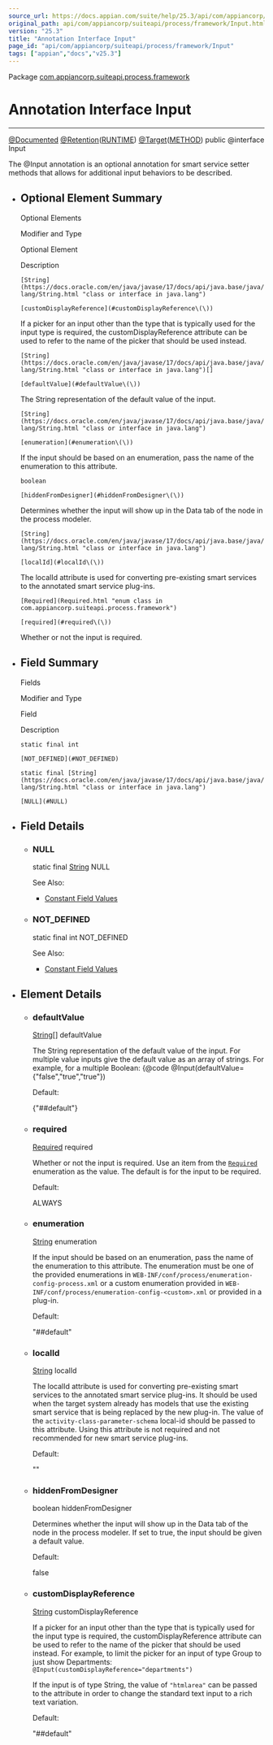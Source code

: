 ```yaml
---
source_url: https://docs.appian.com/suite/help/25.3/api/com/appiancorp/suiteapi/process/framework/Input.html
original_path: api/com/appiancorp/suiteapi/process/framework/Input.html
version: "25.3"
title: "Annotation Interface Input"
page_id: "api/com/appiancorp/suiteapi/process/framework/Input"
tags: ["appian","docs","v25.3"]
---
```



Package [com.appiancorp.suiteapi.process.framework](package-summary.html)

# Annotation Interface Input

* * *

[@Documented](https://docs.oracle.com/en/java/javase/17/docs/api/java.base/java/lang/annotation/Documented.html "class or interface in java.lang.annotation") [@Retention](https://docs.oracle.com/en/java/javase/17/docs/api/java.base/java/lang/annotation/Retention.html "class or interface in java.lang.annotation")([RUNTIME](https://docs.oracle.com/en/java/javase/17/docs/api/java.base/java/lang/annotation/RetentionPolicy.html#RUNTIME "class or interface in java.lang.annotation")) [@Target](https://docs.oracle.com/en/java/javase/17/docs/api/java.base/java/lang/annotation/Target.html "class or interface in java.lang.annotation")([METHOD](https://docs.oracle.com/en/java/javase/17/docs/api/java.base/java/lang/annotation/ElementType.html#METHOD "class or interface in java.lang.annotation")) public @interface Input

The @Input annotation is an optional annotation for smart service setter methods that allows for additional input behaviors to be described.

-   ## Optional Element Summary

    Optional Elements

    Modifier and Type

    Optional Element

    Description

    `[String](https://docs.oracle.com/en/java/javase/17/docs/api/java.base/java/lang/String.html "class or interface in java.lang")`

    `[customDisplayReference](#customDisplayReference\(\))`

    If a picker for an input other than the type that is typically used for the input type is required, the customDisplayReference attribute can be used to refer to the name of the picker that should be used instead.

    `[String](https://docs.oracle.com/en/java/javase/17/docs/api/java.base/java/lang/String.html "class or interface in java.lang")[]`

    `[defaultValue](#defaultValue\(\))`

    The String representation of the default value of the input.

    `[String](https://docs.oracle.com/en/java/javase/17/docs/api/java.base/java/lang/String.html "class or interface in java.lang")`

    `[enumeration](#enumeration\(\))`

    If the input should be based on an enumeration, pass the name of the enumeration to this attribute.

    `boolean`

    `[hiddenFromDesigner](#hiddenFromDesigner\(\))`

    Determines whether the input will show up in the Data tab of the node in the process modeler.

    `[String](https://docs.oracle.com/en/java/javase/17/docs/api/java.base/java/lang/String.html "class or interface in java.lang")`

    `[localId](#localId\(\))`

    The localId attribute is used for converting pre-existing smart services to the annotated smart service plug-ins.

    `[Required](Required.html "enum class in com.appiancorp.suiteapi.process.framework")`

    `[required](#required\(\))`

    Whether or not the input is required.

-   ## Field Summary

    Fields

    Modifier and Type

    Field

    Description

    `static final int`

    `[NOT_DEFINED](#NOT_DEFINED)`

    `static final [String](https://docs.oracle.com/en/java/javase/17/docs/api/java.base/java/lang/String.html "class or interface in java.lang")`

    `[NULL](#NULL)`

-   ## Field Details

    -   ### NULL

        static final [String](https://docs.oracle.com/en/java/javase/17/docs/api/java.base/java/lang/String.html "class or interface in java.lang") NULL

        See Also:

        -   [Constant Field Values](../../../../../constant-values.html#com.appiancorp.suiteapi.process.framework.Input.NULL)

    -   ### NOT\_DEFINED

        static final int NOT\_DEFINED

        See Also:

        -   [Constant Field Values](../../../../../constant-values.html#com.appiancorp.suiteapi.process.framework.Input.NOT_DEFINED)

-   ## Element Details

    -   ### defaultValue

        [String](https://docs.oracle.com/en/java/javase/17/docs/api/java.base/java/lang/String.html "class or interface in java.lang")\[\] defaultValue

        The String representation of the default value of the input. For multiple value inputs give the default value as an array of strings. For example, for a multiple Boolean:
        {@code @Input(defaultValue={"false","true","true"})

        Default:

        {"##default"}

    -   ### required

        [Required](Required.html "enum class in com.appiancorp.suiteapi.process.framework") required

        Whether or not the input is required. Use an item from the [`Required`](Required.html "enum class in com.appiancorp.suiteapi.process.framework") enumeration as the value. The default is for the input to be required.

        Default:

        ALWAYS

    -   ### enumeration

        [String](https://docs.oracle.com/en/java/javase/17/docs/api/java.base/java/lang/String.html "class or interface in java.lang") enumeration

        If the input should be based on an enumeration, pass the name of the enumeration to this attribute. The enumeration must be one of the provided enumerations in `WEB-INF/conf/process/enumeration-config-process.xml` or a custom enumeration provided in `WEB-INF/conf/process/enumeration-config-<custom>.xml` or provided in a plug-in.

        Default:

        "##default"

    -   ### localId

        [String](https://docs.oracle.com/en/java/javase/17/docs/api/java.base/java/lang/String.html "class or interface in java.lang") localId

        The localId attribute is used for converting pre-existing smart services to the annotated smart service plug-ins. It should be used when the target system already has models that use the existing smart service that is being replaced by the new plug-in. The value of the `activity-class-parameter-schema` local-id should be passed to this attribute. Using this attribute is not required and not recommended for new smart service plug-ins.

        Default:

        ""

    -   ### hiddenFromDesigner

        boolean hiddenFromDesigner

        Determines whether the input will show up in the Data tab of the node in the process modeler. If set to true, the input should be given a default value.

        Default:

        false

    -   ### customDisplayReference

        [String](https://docs.oracle.com/en/java/javase/17/docs/api/java.base/java/lang/String.html "class or interface in java.lang") customDisplayReference

        If a picker for an input other than the type that is typically used for the input type is required, the customDisplayReference attribute can be used to refer to the name of the picker that should be used instead. For example, to limit the picker for an input of type Group to just show Departments:
        `@Input(customDisplayReference="departments")`

        If the input is of type String, the value of `"htmlarea"` can be passed to the attribute in order to change the standard text input to a rich text variation.

        Default:

        "##default"